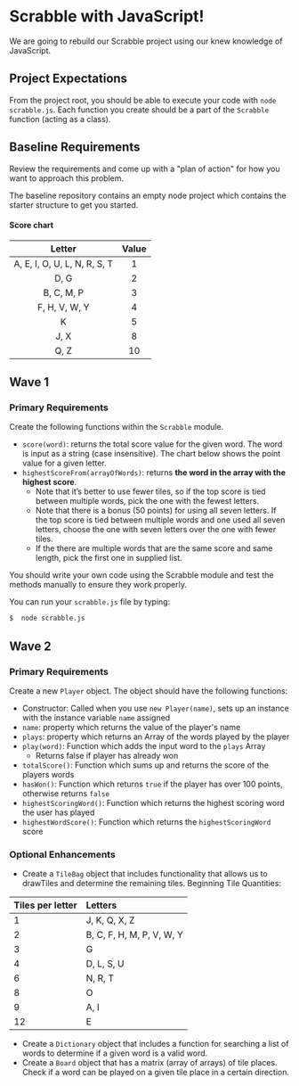 # Scrabble with JavaScript!
We are going to rebuild our Scrabble project using our knew knowledge of JavaScript.

## Project Expectations

From the project root, you should be able to execute your code with `node scrabble.js`.  Each function you create should be a part of the `Scrabble` function (acting as a class).

## Baseline Requirements
Review the requirements and come up with a "plan of action" for how you want to approach this problem.

The baseline repository contains an empty node project which contains the starter structure to get you started.

#### Score chart

|Letter                        | Value|
|:----------------------------:|:----:|
|A, E, I, O, U, L, N, R, S, T  |   1  |
|D, G                          |   2  |
|B, C, M, P                    |   3  |
|F, H, V, W, Y                 |   4  |
|K                             |   5  |
|J, X                          |   8  |
|Q, Z                          |   10 |


## Wave 1

### Primary Requirements
Create the following functions within the `Scrabble` module.  
- `score(word)`: returns the total score value for the given word. The word is input as a string (case insensitive). The chart below shows the point value for a given letter.
- `highestScoreFrom(arrayOfWords)`: returns **the word in the array with the highest score**.
    - Note that it’s better to use fewer tiles, so if the top score is tied between multiple words, pick the one with the fewest letters.
    - Note that there is a bonus (50 points) for using all seven letters. If the top score is tied between multiple words and one used all seven letters, choose the one with seven letters over the one with fewer tiles.
    - If the there are multiple words that are the same score and same length, pick the first one in supplied list.

You should write your own code using the Scrabble module and test the methods manually to ensure they work properly.  

You can run your `scrabble.js` file by typing:

```bash
$  node scrabble.js
```


## Wave 2

### Primary Requirements
Create a new `Player` object. The object should have the following functions:

- Constructor: Called when you use `new Player(name)`, sets up an instance with the instance variable `name` assigned
- `name`: property which returns the value of the player's name
- `plays`: property which returns an Array of the words played by the player
- `play(word)`: Function which adds the input word to the `plays` Array
    - Returns false if player has already won
- `totalScore()`: Function which sums up and returns the score of the players words
- `hasWon()`: Function which returns `true` if the player has over 100 points, otherwise returns `false`
- `highestScoringWord()`: Function which returns the highest scoring word the user has played
- `highestWordScore()`: Function which returns the `highestScoringWord` score

### Optional Enhancements
- Create a `TileBag` object that includes functionality that allows us to drawTiles and determine the remaining tiles.
Beginning Tile Quantities:

| Tiles per letter | Letters                   |
|:-----------------|:--------------------------|
| 1                | J, K, Q, X, Z             |
| 2                | B, C, F, H, M, P, V, W, Y |
| 3                | G                         |
| 4                | D, L, S, U                |
| 6                | N, R, T                   |
| 8                | O                         |
| 9                | A, I                      |
| 12               | E                         |

- Create a `Dictionary` object that includes a function for searching a list of words to determine if a given word is a valid word.
- Create a `Board` object that has a matrix (array of arrays) of tile places. Check if a word can be played on a given tile place in a certain direction.


